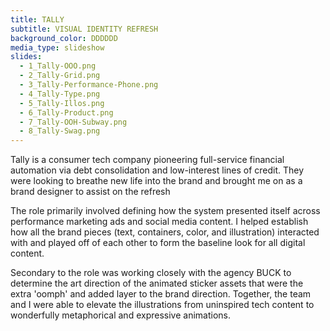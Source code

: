 ```yaml
---
title: TALLY
subtitle: VISUAL IDENTITY REFRESH
background_color: DDDDDD
media_type: slideshow
slides:
  - 1_Tally-OOO.png
  - 2_Tally-Grid.png
  - 3_Tally-Performance-Phone.png
  - 4_Tally-Type.png
  - 5_Tally-Illos.png
  - 6_Tally-Product.png
  - 7_Tally-OOH-Subway.png
  - 8_Tally-Swag.png
---
```


<p>
Tally is a consumer tech company pioneering full-service financial automation via debt consolidation and low-interest lines of credit. They were looking to breathe new life into the brand and brought me on as a brand designer to assist on the refresh
</p>

<p>
The role primarily involved defining how the system presented itself across performance marketing ads and social media content. I helped establish how all the brand pieces (text, containers, color, and illustration) interacted with and played off of each other to form the baseline look for all digital content.
</p>

<p>
Secondary to the role was working closely with the agency BUCK to determine the art direction of the animated sticker assets that were the extra 'oomph' and added layer to the brand direction. Together, the team and I were able to elevate the illustrations from uninspired tech content to wonderfully metaphorical and expressive animations.
</p>


